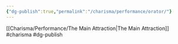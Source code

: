```yaml
---
{"dg-publish":true,"permalink":"/charisma/performance/orator/"}
---
```


[[Charisma/Performance/The Main Attraction\|The Main Attraction]]
#charisma #dg-publish
